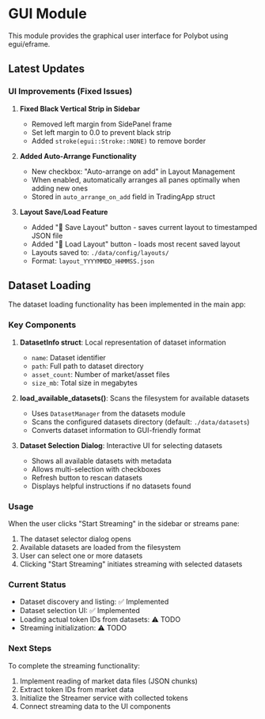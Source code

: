 # GUI Module

This module provides the graphical user interface for Polybot using egui/eframe.

## Latest Updates

### UI Improvements (Fixed Issues)

1. **Fixed Black Vertical Strip in Sidebar**
   - Removed left margin from SidePanel frame
   - Set left margin to 0.0 to prevent black strip
   - Added `stroke(egui::Stroke::NONE)` to remove border

2. **Added Auto-Arrange Functionality**
   - New checkbox: "Auto-arrange on add" in Layout Management
   - When enabled, automatically arranges all panes optimally when adding new ones
   - Stored in `auto_arrange_on_add` field in TradingApp struct

3. **Layout Save/Load Feature**
   - Added "💾 Save Layout" button - saves current layout to timestamped JSON file
   - Added "📂 Load Layout" button - loads most recent saved layout
   - Layouts saved to: `./data/config/layouts/`
   - Format: `layout_YYYYMMDD_HHMMSS.json`

## Dataset Loading

The dataset loading functionality has been implemented in the main app:

### Key Components

1. **DatasetInfo struct**: Local representation of dataset information
   - `name`: Dataset identifier
   - `path`: Full path to dataset directory
   - `asset_count`: Number of market/asset files
   - `size_mb`: Total size in megabytes

2. **load_available_datasets()**: Scans the filesystem for available datasets
   - Uses `DatasetManager` from the datasets module
   - Scans the configured datasets directory (default: `./data/datasets`)
   - Converts dataset information to GUI-friendly format

3. **Dataset Selection Dialog**: Interactive UI for selecting datasets
   - Shows all available datasets with metadata
   - Allows multi-selection with checkboxes
   - Refresh button to rescan datasets
   - Displays helpful instructions if no datasets found

### Usage

When the user clicks "Start Streaming" in the sidebar or streams pane:
1. The dataset selector dialog opens
2. Available datasets are loaded from the filesystem
3. User can select one or more datasets
4. Clicking "Start Streaming" initiates streaming with selected datasets

### Current Status

- Dataset discovery and listing: ✅ Implemented
- Dataset selection UI: ✅ Implemented
- Loading actual token IDs from datasets: ⚠️ TODO
- Streaming initialization: ⚠️ TODO

### Next Steps

To complete the streaming functionality:
1. Implement reading of market data files (JSON chunks)
2. Extract token IDs from market data
3. Initialize the Streamer service with collected tokens
4. Connect streaming data to the UI components